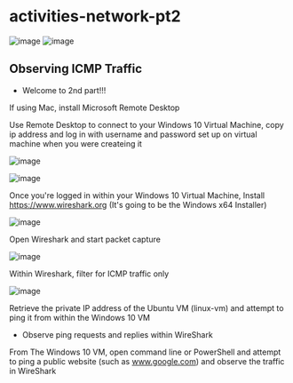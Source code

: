 # activities-network-pt2


![image](https://github.com/user-attachments/assets/4ed2242a-809c-45a7-9fab-4091aef6f850)    ![image](https://github.com/user-attachments/assets/8ad90810-eb97-4e8a-877a-8c34541b3594)





<h2>Observing ICMP Traffic</h2>

- Welcome to 2nd part!!!








If using Mac, install Microsoft Remote Desktop




Use Remote Desktop to connect to your Windows 10 Virtual Machine, copy ip address and log in with username and password set up on virtual machine when you were createing it

![image](https://github.com/user-attachments/assets/51b86540-027b-4bcf-8f4b-8cac82c74ebd)


![image](https://github.com/user-attachments/assets/cd79c046-0012-4767-972f-1ed925537e36)



Once you're logged in within your Windows 10 Virtual Machine, Install https://www.wireshark.org (It's going to be the Windows x64 Installer)



![image](https://github.com/user-attachments/assets/9a6f3ecc-f272-4e8e-b87a-e33e2f9f4335)




Open Wireshark and start packet capture

![image](https://github.com/user-attachments/assets/b8bffe7b-241f-45f3-a514-75611073f98c)



Within Wireshark, filter for ICMP traffic only

![image](https://github.com/user-attachments/assets/06f24044-34f9-4d9a-9486-4046e6bac987)



Retrieve the private IP address of the Ubuntu VM (linux-vm) and attempt to ping it from within the Windows 10 VM
- Observe ping requests and replies within WireShark


  
From The Windows 10 VM, open command line or PowerShell and attempt to ping a public website (such as www.google.com) and observe the traffic in WireShark

